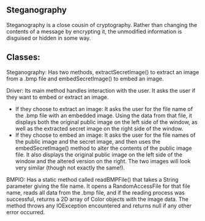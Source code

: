 ## Steganography

Steganography is a close cousin of cryptography. Rather than changing the contents of a message by encrypting it, the unmodified information is disguised or hidden in some way.

## Classes:

Steganography: Has two methods, extractSecretImage() to extract an image from a .bmp file and embedSecretImage() to embed an image.

Driver: Its main method handles interaction with the user. It asks the user if they want to embed or extract an image.
- If they choose to extract an image: It asks the user for the file name of the .bmp file with an embedded image. Using the data from that file, it displays both the original public image on the left side of the window, as well as the extracted secret image on the right side of the window.
- If they choose to embed an image: It asks the user for the file names of the public image and the secret image, and then uses the embedSecretImage() method to alter the contents of the public image file. It also displays the original public image on the left side of the window and the altered version on the right. The two images will look very similar (though not exactly the same!). 

BMPIO: Has a static method called readBMPFile() that takes a String parameter giving the file name. It opens a RandomAccessFile for that file name, reads all data from the .bmp file, and if the reading process was successful, returns a 2D array of Color objects with the image data. The method throws any IOException encountered and returns null if any other error occurred.
